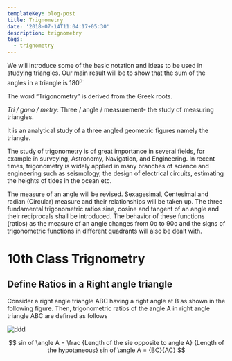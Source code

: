 ```yaml
---
templateKey: blog-post
title: Trignometry
date: '2018-07-14T11:04:17+05:30'
description: trignometry
tags:
  - trignometry
---
```

We will introduce some of the basic notation and ideas to be used in studying triangles. Our main result will be to show that the sum of the angles in a triangle is 180<sup>o<sup>.

The word “Trigonometry” is derived from the Greek roots.

_Tri / gono / metry_: Three / angle / measurement- the study of measuring triangles.

It is an analytical study of a three angled geometric figures namely the triangle.

The study of trigonometry is of great importance in several fields, for example in surveying, Astronomy, Navigation, and Engineering. In recent times, trigonometry is widely applied in many branches of science and engineering such as seismology, the design of electrical circuits, estimating the heights of tides in the ocean etc.

The measure of an angle will be revised. Sexagesimal, Centesimal and radian (Circular) measure and their relationships will be taken up. The three fundamental trigonometric ratios sine, cosine and tangent of an angle and their reciprocals shall be introduced. The behavior of these functions (ratios) as the measure of an angle changes from 0o to 90o and the signs of trigonometric functions in different quadrants will also be dealt with.

# 10th Class Trignometry

## Define Ratios in a Right angle triangle

Consider a right angle triangle ABC having a right angle at B as shown in the following figure. Then, trigonometric ratios of the angle A in right angle triangle ABC are defined as follows

![ddd](/img/10-class-0.png)

$$
sin of \angle A = \frac {Length of the sie opposite to angle A} {Length of the hypotaneous}
sin of \angle A = {BC}{AC}
$$
